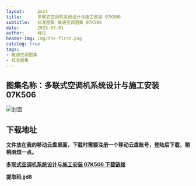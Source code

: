 ```yaml
---
layout:     post
title:      多联式空调机系统设计与施工安装 07K506
subtitle:   标准图集 暖通空调图集 07K506
date:       2025-07-01
author:     峰兄
header-img: img/the-first.png
catalog: true
tags:
- 暖通空调图集
- 标准图集
---
```

## 图集名称：多联式空调机系统设计与施工安装 07K506
![封面](https://pic1.imgdb.cn/item/6864f8b158cb8da5c8889bca.jpg)


## 下载地址 ##
**文件放在我的移动云盘里面，下载时需要注册一个移动云盘账号，登陆后下载，稍稍麻烦一点。**  
  
[**多联式空调机系统设计与施工安装 07K506 下载链接**](https://caiyun.139.com/w/i/2nQR6TKvEUVrh)


**提取码 jjd8**

